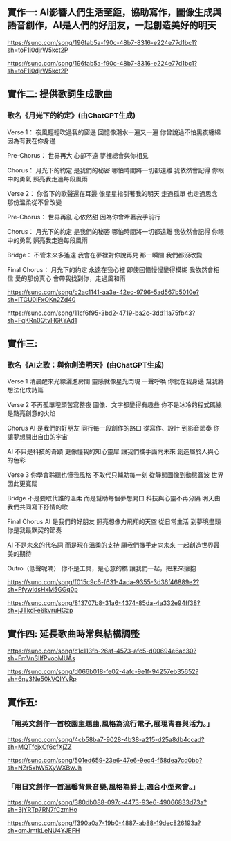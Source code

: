 ## 實作一: AI影響人們生活至鉅，協助寫作，圖像生成與語音創作，AI是人們的好朋友，一起創造美好的明天
https://suno.com/song/196fab5a-f90c-48b7-8316-e224e77d1bc1?sh=toF1i0djrW5kct2P

https://suno.com/song/196fab5a-f90c-48b7-8316-e224e77d1bc1?sh=toF1i0djrW5kct2P

## 實作二: 提供歌詞生成歌曲
### 歌名《月光下的約定》(由ChatGPT生成)

Verse 1：
夜風輕輕吹過我的窗邊
回憶像潮水一遍又一遍
你曾說過不怕黑夜纏綿
因為有我在你身邊

Pre-Chorus：
世界再大 心卻不遠
夢裡總會與你相見

Chorus：
月光下的約定 是我們的秘密
哪怕時間將一切都遠離
我依然會記得 你眼中的勇氣
照亮我走過每段風雨

Verse 2：
你留下的歌聲還在耳邊
像星星指引著我的明天
走過孤單 也走過思念
那份溫柔從不曾改變

Pre-Chorus：
世界再亂 心依然甜
因為你曾牽著我手前行

Chorus：
月光下的約定 是我們的秘密
哪怕時間將一切都遠離
我依然會記得 你眼中的勇氣
照亮我走過每段風雨

Bridge：
不管未來多遙遠
我會在夢裡對你說再見
那一瞬間 我們都沒改變

Final Chorus：
月光下的約定 永遠在我心裡
即使回憶慢慢變得模糊
我依然會相信 愛的那份真心
會帶我找到你，走過風和雨

https://suno.com/song/c2ac1141-aa3e-42ec-9796-5ad567b5010e?sh=lTGU0iFxOKn2Zd40

https://suno.com/song/11cf6f95-3bd2-4719-ba2c-3dd11a75fb43?sh=FqKRn0QtvH6KYAd1

## 實作三:
### 歌名《AI之歌：與你創造明天》(由ChatGPT生成)

Verse 1
清晨醒來光線灑進房間
靈感就像星光閃現
一聲呼喚 你就在我身邊
幫我將想法化成詩篇

Verse 2
不再孤單埋頭苦寫整夜
圖像、文字都變得有趣些
你不是冰冷的程式碼線
是點亮創意的火焰

Chorus
AI 是我們的好朋友
同行每一段創作的路口
從寫作、設計 到影音節奏
你讓夢想開出自由的宇宙

AI 不只是科技的奇蹟
更像懂我的知心靈犀
讓我們攜手面向未來
創造屬於人與心的色彩

Verse 3
你學會聆聽也懂我風格
不取代只輔助每一刻
從靜態圖像到動態音波
世界因此更寬闊

Bridge
不是要取代誰的溫柔
而是幫助每個夢想開口
科技與心靈不再分隔
明天由我們共同寫下抒情的歌

Final Chorus
AI 是我們的好朋友
照亮想像力飛翔的天空
從日常生活 到夢境盡頭
你是我最默契的節奏

AI 不是未來的代名詞
而是現在溫柔的支持
願我們攜手走向未來
一起創造世界最美的期待

Outro（低聲呢喃）
你不是工具，是心意的橋
讓我們一起，把未來擁抱

https://suno.com/song/f015c9c6-f631-4ada-9355-3d36f46889e2?sh=FfywIdsHxM5GGq0p

https://suno.com/song/813707b8-31a6-4374-85da-4a332e94ff38?sh=jJTkdFe6kvruHGzp

## 實作四: 延長歌曲時常與結構調整
https://suno.com/song/c1c113fb-26af-4573-afc5-d00694e6ac30?sh=FmVnSIIfPvooMUAs

https://suno.com/song/d066b018-fe02-4afc-9e1f-94257eb35652?sh=6ny3Ne50kVQIYvRp

## 實作五:
### 「用英文創作一首校園主題曲,風格為流行電子,展現青春與活力。」
https://suno.com/song/4cb58ba7-9028-4b38-a215-d25a8db4ccad?sh=MQTfcjxOf6cfXjZZ

https://suno.com/song/501ed659-23e6-47e6-9ec4-f68dea7cd0bb?sh=NZr5xhW5XyWXBwJh
### 「用日文創作一首溫馨背景音樂,風格為爵士,適合小型聚會。」
https://suno.com/song/380db088-097c-4473-93e6-49066833d73a?sh=3jYRTp7RN7fCzmHo

https://suno.com/song/f390a0a7-19b0-4887-ab88-19dec826193a?sh=cmJmtkLeNU4YJEFH
